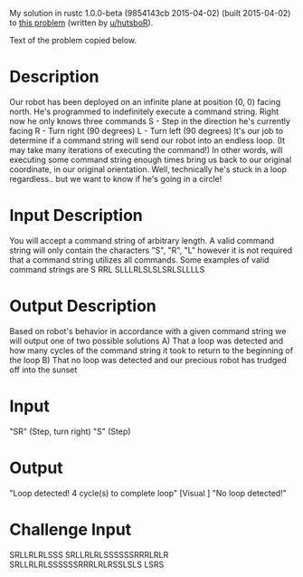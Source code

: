 My solution in rustc 1.0.0-beta (9854143cb 2015-04-02) (built 2015-04-02) to [this problem](https://www.reddit.com/r/dailyprogrammer/comments/32vlg8/20150417_challenge_210_hard_loopy_robots/) (written by [u/hutsboR](https://www.reddit.com/user/hutsboR)).

Text of the problem copied below.

# Description

Our robot has been deployed on an infinite plane at position (0, 0) facing north. He's programmed to indefinitely execute a command string. Right now he only knows three commands
S - Step in the direction he's currently facing
R - Turn right (90 degrees)
L - Turn left (90 degrees)
It's our job to determine if a command string will send our robot into an endless loop. (It may take many iterations of executing the command!) In other words, will executing some command string enough times bring us back to our original coordinate, in our original orientation.
Well, technically he's stuck in a loop regardless.. but we want to know if he's going in a circle!
# Input Description

You will accept a command string of arbitrary length. A valid command string will only contain the characters "S", "R", "L" however it is not required that a command string utilizes all commands. Some examples of valid command strings are
S
RRL
SLLLRLSLSLSRLSLLLLS
# Output Description

Based on robot's behavior in accordance with a given command string we will output one of two possible solutions
A) That a loop was detected and how many cycles of the command string it took to return to the beginning of the loop
B) That no loop was detected and our precious robot has trudged off into the sunset
# Input

"SR" (Step, turn right)
"S" (Step)
# Output

"Loop detected! 4 cycle(s) to complete loop" [Visual ]
"No loop detected!"
# Challenge Input

SRLLRLRLSSS
SRLLRLRLSSSSSSRRRLRLR
SRLLRLRLSSSSSSRRRLRLRSSLSLS
LSRS
